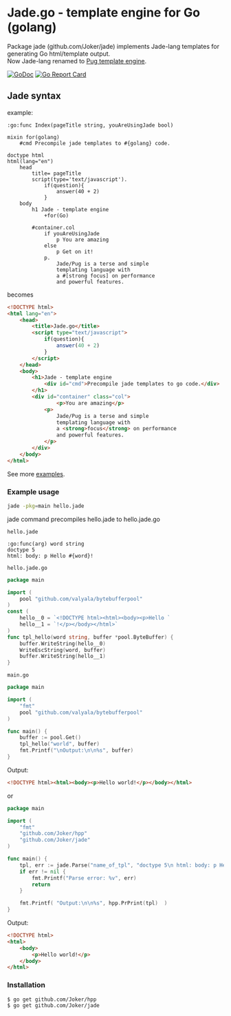# Jade.go - template engine for Go (golang)  
Package jade (github.com/Joker/jade) implements Jade-lang templates for generating Go html/template output.  
Now Jade-lang renamed to [Pug template engine](https://pugjs.org/api/getting-started.html).  

[![GoDoc](https://godoc.org/github.com/Joker/jade?status.svg)](https://godoc.org/github.com/Joker/jade) [![Go Report Card](https://goreportcard.com/badge/github.com/Joker/jade)](https://goreportcard.com/report/github.com/Joker/jade)

## Jade syntax
example:
```jade
:go:func Index(pageTitle string, youAreUsingJade bool)

mixin for(golang)
	#cmd Precompile jade templates to #{golang} code.

doctype html
html(lang="en")
	head
		title= pageTitle
		script(type='text/javascript').
			if(question){
				answer(40 + 2)
			}
	body
		h1 Jade - template engine
			+for(Go)

		#container.col
			if youAreUsingJade
				p You are amazing
			else
				p Get on it!
			p.
				Jade/Pug is a terse and simple
				templating language with
				a #[strong focus] on performance 
				and powerful features.
```
becomes
```html
<!DOCTYPE html>
<html lang="en">
	<head>
		<title>Jade.go</title>
		<script type="text/javascript">
			if(question){
				answer(40 + 2)
			}
		</script>
	</head>
	<body>
		<h1>Jade - template engine
			<div id="cmd">Precompile jade templates to go code.</div>
		</h1>
		<div id="container" class="col">
				<p>You are amazing</p>
			<p>
				Jade/Pug is a terse and simple
				templating language with
				a <strong>focus</strong> on performance 
				and powerful features.
			</p>
		</div>
	</body>
</html>
```


See more [examples](https://github.com/Joker/jade/tree/master/example).  


### Example usage

```sh
jade -pkg=main hello.jade
```
jade command precompiles hello.jade to hello.jade.go  

`hello.jade`
```
:go:func(arg) word string
doctype 5
html: body: p Hello #{word}!
```
`hello.jade.go`
```go
package main

import (
	pool "github.com/valyala/bytebufferpool"
)
const (
	hello__0 = `<!DOCTYPE html><html><body><p>Hello `
	hello__1 = `!</p></body></html>`
)
func tpl_hello(word string, buffer *pool.ByteBuffer) {
	buffer.WriteString(hello__0)
	WriteEscString(word, buffer)
	buffer.WriteString(hello__1)
}
```
`main.go`
```go
package main

import (
	"fmt"
	pool "github.com/valyala/bytebufferpool"
)

func main() {
	buffer := pool.Get()
	tpl_hello("world", buffer)
	fmt.Printf("\nOutput:\n\n%s", buffer)
}
```

Output:
```html
<!DOCTYPE html><html><body><p>Hello world!</p></body></html>
```


or


```go
package main

import (
	"fmt"
	"github.com/Joker/hpp"
	"github.com/Joker/jade"
)

func main() {
	tpl, err := jade.Parse("name_of_tpl", "doctype 5\n html: body: p Hello world!")
	if err != nil {
		fmt.Printf("Parse error: %v", err)
		return
	}

	fmt.Printf( "Output:\n\n%s", hpp.PrPrint(tpl)  )
}
```

Output:

```html
<!DOCTYPE html>
<html>
	<body>
		<p>Hello world!</p>
	</body>
</html>
```

### Installation

```sh
$ go get github.com/Joker/hpp
$ go get github.com/Joker/jade
```
